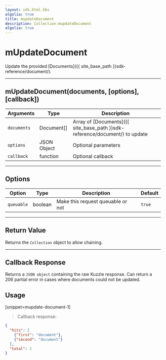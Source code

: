 ```yaml
---
layout: sdk.html.hbs
algolia: true
title: mupdateDocument
description: Collection:mupdateDocument
algolia: true
---
```

  

# mUpdateDocument
Update the provided [Documents]({{ site_base_path }}sdk-reference/document/).

---

## mUpdateDocument(documents, [options], [callback])

| Arguments | Type | Description |
|---------------|---------|----------------------------------------|
| ``documents`` | Document[] | Array of [Documents]({{ site_base_path }}sdk-reference/document/) to update |
| ``options`` | JSON Object | Optional parameters |
| ``callback`` | function | Optional callback |

---

## Options

| Option | Type | Description | Default |
|---------------|---------|----------------------------------------|---------|
| ``queuable`` | boolean | Make this request queuable or not  | ``true`` |

---

## Return Value

Returns the `Collection` object to allow chaining.

---

## Callback Response

Returns a `JSON object` containing the raw Kuzzle response.
Can return a 206 partial error in cases where documents could not be updated. 

## Usage

[snippet=mupdate-document-1]
> Callback response:

```json
{
  "hits": [
    {"first": "document"},
    {"second": "document"}
  ],
  "total": 2
}
```